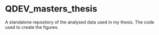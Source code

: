 # QDEV_masters_thesis
 A standalone repository of the analysed data used in my thesis. The code used to create the figures.

